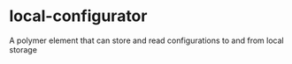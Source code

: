 # local-configurator
A polymer element that can store and read configurations to and from local storage
